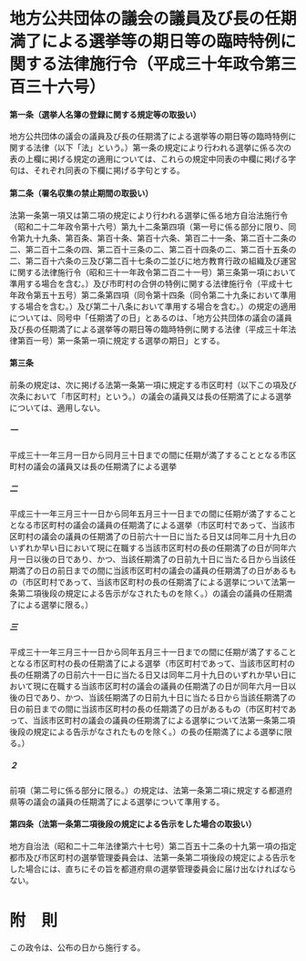 # 地方公共団体の議会の議員及び長の任期満了による選挙等の期日等の臨時特例に関する法律施行令（平成三十年政令第三百三十六号）
#### 第一条（選挙人名簿の登録に関する規定等の取扱い）
地方公共団体の議会の議員及び長の任期満了による選挙等の期日等の臨時特例に関する法律（以下「法」という。）第一条の規定により行われる選挙に係る次の表の上欄に掲げる規定の適用については、これらの規定中同表の中欄に掲げる字句は、それぞれ同表の下欄に掲げる字句とする。
#### 第二条（署名収集の禁止期間の取扱い）
法第一条第一項又は第二項の規定により行われる選挙に係る地方自治法施行令（昭和二十二年政令第十六号）第九十二条第四項（第一号に係る部分に限り、同令第九十九条、第百条、第百十条、第百十六条、第百二十一条、第二百十二条の二、第二百十二条の四、第二百十三条の二、第二百十四条の二、第二百十五条の二、第二百十六条の三及び第二百十七条の二並びに地方教育行政の組織及び運営に関する法律施行令（昭和三十一年政令第二百二十一号）第三条第一項において準用する場合を含む。）及び市町村の合併の特例に関する法律施行令（平成十七年政令第五十五号）第二条第四項（同令第十四条（同令第二十九条において準用する場合を含む。）及び第二十八条において準用する場合を含む。）の規定の適用については、同号中「任期満了の日」とあるのは、「地方公共団体の議会の議員及び長の任期満了による選挙等の期日等の臨時特例に関する法律（平成三十年法律第百一号）第一条第一項に規定する選挙の期日」とする。
#### 第三条
前条の規定は、次に掲げる法第一条第一項に規定する市区町村（以下この項及び次条において「市区町村」という。）の議会の議員又は長の任期満了による選挙については、適用しない。
##### 一
平成三十一年三月一日から同月三十日までの間に任期が満了することとなる市区町村の議会の議員又は長の任期満了による選挙
##### 二
平成三十一年三月三十一日から同年五月三十一日までの間に任期が満了することとなる市区町村の議会の議員の任期満了による選挙（市区町村であって、当該市区町村の議会の議員の任期満了の日前六十一日に当たる日又は同年二月十九日のいずれか早い日において現に在職する当該市区町村の長の任期満了の日が同年六月一日以後の日であり、かつ、当該任期満了の日前九十日に当たる日から当該任期満了の日の前日までの間に当該市区町村の議会の議員の任期満了の日があるもの（市区町村であって、当該市区町村の長の任期満了による選挙について法第一条第二項後段の規定による告示がなされたものを除く。）の議会の議員の任期満了による選挙に限る。）
##### 三
平成三十一年三月三十一日から同年五月三十一日までの間に任期が満了することとなる市区町村の長の任期満了による選挙（市区町村であって、当該市区町村の長の任期満了の日前六十一日に当たる日又は同年二月十九日のいずれか早い日において現に在職する当該市区町村の議会の議員の任期満了の日が同年六月一日以後の日であり、かつ、当該任期満了の日前九十日に当たる日から当該任期満了の日の前日までの間に当該市区町村の長の任期満了の日があるもの（市区町村であって、当該市区町村の議会の議員の任期満了による選挙について法第一条第二項後段の規定による告示がなされたものを除く。）の長の任期満了による選挙に限る。）
##### ２
前項（第二号に係る部分に限る。）の規定は、法第一条第二項に規定する都道府県等の議会の議員の任期満了による選挙について準用する。
#### 第四条（法第一条第二項後段の規定による告示をした場合の取扱い）
地方自治法（昭和二十二年法律第六十七号）第二百五十二条の十九第一項の指定都市及び市区町村の選挙管理委員会は、法第一条第二項後段の規定による告示をした場合には、直ちにその旨を都道府県の選挙管理委員会に届け出なければならない。
# 附　則
この政令は、公布の日から施行する。
